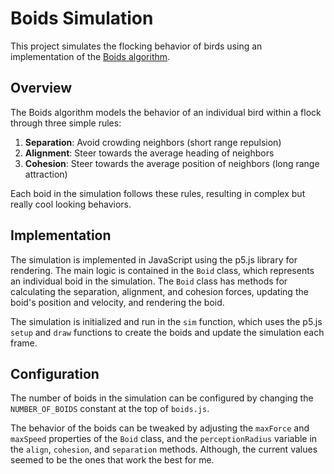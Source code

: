 # Boids Simulation

This project simulates the flocking behavior of birds using an implementation of the [Boids algorithm](https://en.wikipedia.org/wiki/Boids).

## Overview

The Boids algorithm models the behavior of an individual bird within a flock through three simple rules:

1. **Separation**: Avoid crowding neighbors (short range repulsion)
2. **Alignment**: Steer towards the average heading of neighbors
3. **Cohesion**: Steer towards the average position of neighbors (long range attraction)

Each boid in the simulation follows these rules, resulting in complex but really cool looking behaviors.

## Implementation

The simulation is implemented in JavaScript using the p5.js library for rendering. The main logic is contained in the `Boid` class, which represents an individual boid in the simulation. The `Boid` class has methods for calculating the separation, alignment, and cohesion forces, updating the boid's position and velocity, and rendering the boid.

The simulation is initialized and run in the `sim` function, which uses the p5.js `setup` and `draw` functions to create the boids and update the simulation each frame.

## Configuration

The number of boids in the simulation can be configured by changing the `NUMBER_OF_BOIDS` constant at the top of `boids.js`.

The behavior of the boids can be tweaked by adjusting the `maxForce` and `maxSpeed` properties of the `Boid` class, and the `perceptionRadius` variable in the `align`, `cohesion`, and `separation` methods. Although, the current values seemed to be the ones that work the best for me.
